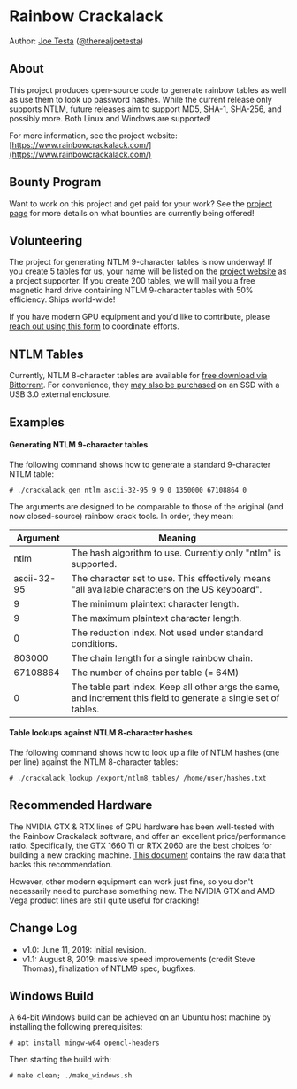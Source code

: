 # Rainbow Crackalack

Author: [Joe Testa](https://www.positronsecurity.com/company/) ([@therealjoetesta](https://twitter.com/therealjoetesta))

## About

This project produces open-source code to generate rainbow tables as well as use them to look up password hashes.  While the current release only supports NTLM, future releases aim to support MD5, SHA-1, SHA-256, and possibly more.  Both Linux and Windows are supported!

For more information, see the project website: [https://www.rainbowcrackalack.com/](https://www.rainbowcrackalack.com/)

## Bounty Program

Want to work on this project and get paid for your work?  See the [project page](https://www.rainbowcrackalack.com/#bounty) for more details on what bounties are currently being offered!

## Volunteering

The project for generating NTLM 9-character tables is now underway!  If you create 5 tables for us, your name will be listed on the [project website](https://www.rainbowcrackalack.com/) as a project supporter.  If you create 200 tables, we will mail you a free magnetic hard drive containing NTLM 9-character tables with 50% efficiency.  Ships world-wide!

If you have modern GPU equipment and you'd like to contribute, please [reach out using this form](https://www.rainbowcrackalack.com/?showcontact=true) to coordinate efforts.

## NTLM Tables

Currently, NTLM 8-character tables are available for [free download via Bittorrent](https://www.rainbowcrackalack.com/rainbow_crackalack_ntlm_8.torrent).  For convenience, they [may also be purchased](https://www.rainbowcrackalack.com/#download) on an SSD with a USB 3.0 external enclosure.

## Examples

#### Generating NTLM 9-character tables

The following command shows how to generate a standard 9-character NTLM table:

    # ./crackalack_gen ntlm ascii-32-95 9 9 0 1350000 67108864 0

The arguments are designed to be comparable to those of the original (and now closed-source) rainbow crack tools.  In order, they mean:

|Argument    |Meaning   |
|------------|----------|
|ntlm        |The hash algorithm to use.  Currently only "ntlm" is supported.|
|ascii-32-95 |The character set to use.  This effectively means "all available characters on the US keyboard".|
|9           |The minimum plaintext character length.|
|9           |The maximum plaintext character length.|
|0           |The reduction index.  Not used under standard conditions.|
|803000      |The chain length for a single rainbow chain.|
|67108864    |The number of chains per table (= 64M)|
|0 |The table part index.  Keep all other args the same, and increment this field to generate a single set of tables.|

#### Table lookups against NTLM 8-character hashes

The following command shows how to look up a file of NTLM hashes (one per line) against the NTLM 8-character tables:

    # ./crackalack_lookup /export/ntlm8_tables/ /home/user/hashes.txt

## Recommended Hardware

The NVIDIA GTX & RTX lines of GPU hardware has been well-tested with the Rainbow Crackalack software, and offer an excellent price/performance ratio.  Specifically, the GTX 1660 Ti or RTX 2060 are the best choices for building a new cracking machine.  [This document](https://docs.google.com/spreadsheets/d/1jigNGvt9SUur_SNH7QDEACapJbrdL_wKYtprM23IDpM/edit?usp=sharing) contains the raw data that backs this recommendation.

However, other modern equipment can work just fine, so you don't necessarily need to purchase something new.  The NVIDIA GTX and AMD Vega product lines are still quite useful for cracking!

## Change Log

- v1.0: June 11, 2019: Initial revision.
- v1.1: August 8, 2019: massive speed improvements (credit Steve Thomas), finalization of NTLM9 spec, bugfixes.

## Windows Build

A 64-bit Windows build can be achieved on an Ubuntu host machine by installing the following prerequisites:

    # apt install mingw-w64 opencl-headers

Then starting the build with:

    # make clean; ./make_windows.sh

